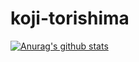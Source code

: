 # koji-torishima

[![Anurag's github stats](https://github-readme-stats.vercel.app/api?username=koji-torishima)](https://github.com/anuraghazra/github-readme-stats)
